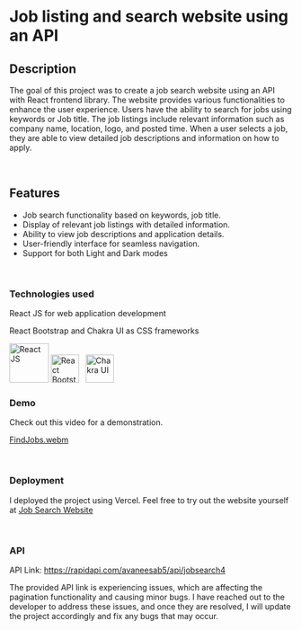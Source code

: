 # Job listing and search website using an API

## Description

The goal of this project was to create a job search website using an API with React frontend library. The website provides various functionalities to enhance the user experience. Users have the ability to search for jobs using keywords or Job title. The job listings include relevant information such as company name, location, logo, and posted time. When a user selects a job, they are able to view detailed job descriptions and information on how to apply.
 
 <br/> 
 
## Features

- Job search functionality based on keywords, job title.
- Display of relevant job listings with detailed information.
- Ability to view job descriptions and application details.
- User-friendly interface for seamless navigation.
- Support for both Light and Dark modes

 <br/> 

### Technologies used

React JS for web application development

React Bootstrap and Chakra UI as CSS frameworks

<img src="https://github.com/nourhan-ashraf/Github-Job-Search/assets/66208099/e8978ade-3412-45ec-8177-7da09ded7248" alt="React JS" width="70">
<img src="https://github.com/nourhan-ashraf/Github-Job-Search/assets/66208099/d9ee316e-3b29-45c8-a3d2-cda75a45a34e" alt="React Bootstrap" width="50">
&nbsp;
<img src="https://github.com/nourhan-ashraf/Github-Job-Search/assets/66208099/f7ae9703-3201-433b-87b8-f94176ba8b09" alt="Chakra UI" width="50">

 <br/> 
 
### Demo
Check out this video for a demonstration.

[FindJobs.webm](https://github.com/nourhan-ashraf/Github-Job-Search/assets/66208099/f3b3d573-510c-498c-977a-ce4a7abefa35)

 <br/> 
 
### Deployment

I deployed the project using Vercel. Feel free to try out the website yourself at [Job Search Website]( https://github-job-search.vercel.app/)

 <br/> 
 
### API
API Link: https://rapidapi.com/avaneesab5/api/jobsearch4

The provided API link is experiencing issues, which are affecting the pagination functionality and causing minor bugs. I have reached out to the developer to address these issues, and once they are resolved, I will update the project accordingly and fix any bugs that may occur.


